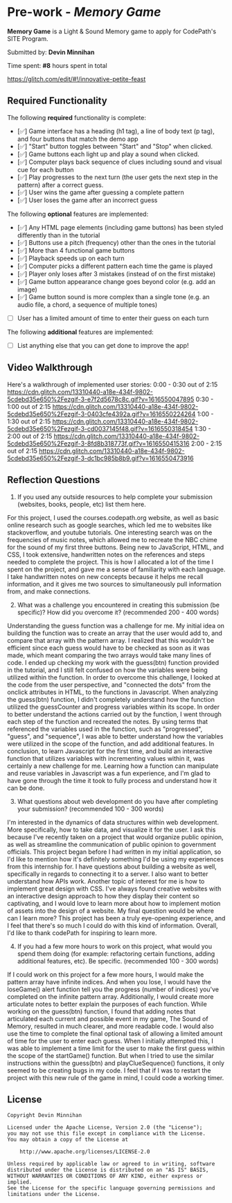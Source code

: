 # Pre-work - _Memory Game_

**Memory Game** is a Light & Sound Memory game to apply for CodePath's SITE Program.

Submitted by: **Devin Minnihan**

Time spent: **#8** hours spent in total

https://glitch.com/edit/#!/innovative-petite-feast

## Required Functionality

The following **required** functionality is complete:

- [✅] Game interface has a heading (h1 tag), a line of body text (p tag), and four buttons that match the demo app
- [✅] "Start" button toggles between "Start" and "Stop" when clicked.
- [✅] Game buttons each light up and play a sound when clicked.
- [✅] Computer plays back sequence of clues including sound and visual cue for each button
- [✅] Play progresses to the next turn (the user gets the next step in the pattern) after a correct guess.
- [✅] User wins the game after guessing a complete pattern
- [✅] User loses the game after an incorrect guess

The following **optional** features are implemented:

- [✅] Any HTML page elements (including game buttons) has been styled differently than in the tutorial
- [✅] Buttons use a pitch (frequency) other than the ones in the tutorial
- [✅] More than 4 functional game buttons
- [✅] Playback speeds up on each turn
- [✅] Computer picks a different pattern each time the game is played
- [✅] Player only loses after 3 mistakes (instead of on the first mistake)
- [✅] Game button appearance change goes beyond color (e.g. add an image)
- [✅] Game button sound is more complex than a single tone (e.g. an audio file, a chord, a sequence of multiple tones)
- [ ] User has a limited amount of time to enter their guess on each turn

The following **additional** features are implemented:

- [ ] List anything else that you can get done to improve the app!

## Video Walkthrough

Here's a walkthrough of implemented user stories:
0:00 - 0:30 out of 2:15
https://cdn.glitch.com/13310440-a18e-434f-9802-5cdebd35e650%2Fezgif-3-e7f2d5678c8c.gif?v=1616550047895
0:30 - 1:00 out of 2:15
https://cdn.glitch.com/13310440-a18e-434f-9802-5cdebd35e650%2Fezgif-3-0403cfe4392a.gif?v=1616550224264
1:00 - 1:30 out of 2:15
https://cdn.glitch.com/13310440-a18e-434f-9802-5cdebd35e650%2Fezgif-3-cd0037145f48.gif?v=1616550318454
1:30 - 2:00 out of 2:15
https://cdn.glitch.com/13310440-a18e-434f-9802-5cdebd35e650%2Fezgif-3-8fd8b318773f.gif?v=1616550415316
2:00 - 2:15 out of 2:15
https://cdn.glitch.com/13310440-a18e-434f-9802-5cdebd35e650%2Fezgif-3-dc1bc985b8b9.gif?v=1616550473916

## Reflection Questions

1. If you used any outside resources to help complete your submission (websites, books, people, etc) list them here.

For this project, I used the courses.codepath.org website, as well as basic online research such as google searches,
which led me to websites like stackoverflow, and youtube tutorials.
One interesting search was on the frequencies of music notes,
which allowed me to recreate the NBC chime for the sound of my first three buttons.
Being new to JavaScript, HTML, and CSS,
I took extensive, handwritten notes on the references and steps needed to complete the project.
This is how I allocated a lot of the time I spent on the project,
and gave me a sense of familiarity with each language.
I take handwritten notes on new concepts because it helps me recall information,
and it gives me two sources to simultaneously pull information from, and make connections.

2. What was a challenge you encountered in creating this submission (be specific)? How did you overcome it? (recommended 200 - 400 words)

Understanding the guess function was a challenge for me. My initial idea on building the function was to create an array that the user would add to,
and compare that array with the pattern array. I realized that this wouldn't be efficient since each guess would have to be checked as soon as it was made,
which meant comparing the two arrays would take many lines of code.
I ended up checking my work with the guess(btn) function provided in the tutorial, and I still felt confused on how the variables were being utilized within the function.
In order to overcome this challenge, I looked at the code from the user perspective, and "connected the dots" from the onclick attributes in HTML, to the functions in Javascript.
When analyzing the guess(btn) function, I didn't completely understand how the function utilized the guessCounter and progress variables within its scope.
In order to better understand the actions carried out by the function, I went through each step of the function and recreated the notes.
By using terms that referenced the variables used in the function, such as "progressed", "guess", and "sequence",
I was able to better understand how the variables were utilized in the scope of the function, and add additional features.
In conclusion, to learn Javascript for the first time, and build an interactive function that utilizes variables with incrementing values within it,
was certainly a new challenge for me. Learning how a function can manipulate and reuse variables in Javascript was a fun experience,
and I'm glad to have gone through the time it took to fully process and understand how it can be done.

3. What questions about web development do you have after completing your submission? (recommended 100 - 300 words)

I'm interested in the dynamics of data structures within web development.
More specifically, how to take data, and visualize it for the user.
I ask this because I've recently taken on a project that would organize public opinion,
as well as streamline the communication of public opinion to government officials. This project began before I had written in my initial application,
so I'd like to mention how it's definitely something I'd be using my experiences from this internship for.
I have questions about building a website as well, specifically in regards to connecting it to a server.
I also want to better understand how APIs work.
Another topic of interest for me is how to implement great design with CSS.
I've always found creative websites with an interactive design approach to how they display their content so captivating,
and I would love to learn more about how to implement motion of assets into the design of a website.
My final question would be where can I learn more? This project has been a truly eye-opening experience,
and I feel that there's so much I could do with this kind of information.
Overall, I'd like to thank codePath for inspiring to learn more.

4. If you had a few more hours to work on this project, what would you spend them doing (for example: refactoring certain functions, adding additional features, etc). Be specific. (recommended 100 - 300 words)

If I could work on this project for a few more hours, I would make the pattern array have infinite indices. And when you lose,
I would have the loseGame() alert function tell you the progress (number of indices) you've completed on the infinite pattern array.
Additionally, I would create more articulate notes to better explain the purposes of each function. While working on the guess(btn)
function, I found that adding notes that articulated each current and possible event in my game, The Sound of Memory,
resulted in much clearer, and more readable code.
I would also use the time to complete the final optional task of allowing a limited amount of time for the user to enter each guess.
When I initially attempted this, I was able to implement a time limit for the user to make the first guess within the scope of the startGame() function.
But when I tried to use the similar instructions within the guess(btn) and playClueSequence() functions,
it only seemed to be creating bugs in my code. I feel that if I was to restart the project with this new rule of the game in mind,
I could code a working timer.

## License

    Copyright Devin Minnihan

    Licensed under the Apache License, Version 2.0 (the "License");
    you may not use this file except in compliance with the License.
    You may obtain a copy of the License at

        http://www.apache.org/licenses/LICENSE-2.0

    Unless required by applicable law or agreed to in writing, software
    distributed under the License is distributed on an "AS IS" BASIS,
    WITHOUT WARRANTIES OR CONDITIONS OF ANY KIND, either express or implied.
    See the License for the specific language governing permissions and
    limitations under the License.
